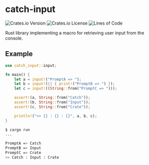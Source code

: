 # **catch-input**

![Crates.io Version](https://img.shields.io/crates/v/catch-input?color=orange&style=for-the-badge)
![Crates.io License](https://img.shields.io/crates/l/catch-input?style=for-the-badge)
![Lines of Code](https://img.shields.io/tokei/lines/github/c1m50c/catch-input?style=for-the-badge)

Rust library implementing a macro for retrieving user input from the console.


## **Example**
```rs
use catch_input::input;

fn main() {
    let a = input!("PromptA => ");
    let b = input!(|| { print!("PromptB => ") });
    let c = input!((String::from("PromptC => ")));

    assert!(a, String::from("Catch"));
    assert!(b, String::from("Input"));
    assert!(c, String::from("Crate"));

    println!(">> {} : {} : {}", a, b, c);
}
```

```bash
$ cargo run
...

PromptA => Catch
PromptB => Input
PromptC => Crate
>> Catch : Input : Crate
```